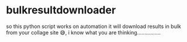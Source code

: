 # bulkresultdownloader
so this python script works on automation it will  download results in bulk from your collage site 😅, i know what you are thinking................
